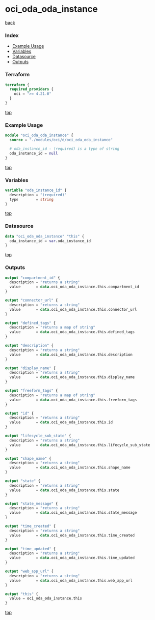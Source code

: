 # oci_oda_oda_instance

[back](../oci.md)

### Index

- [Example Usage](#example-usage)
- [Variables](#variables)
- [Datasource](#datasource)
- [Outputs](#outputs)

### Terraform

```terraform
terraform {
  required_providers {
    oci = ">= 4.21.0"
  }
}
```

[top](#index)

### Example Usage

```terraform
module "oci_oda_oda_instance" {
  source = "./modules/oci/d/oci_oda_oda_instance"

  # oda_instance_id - (required) is a type of string
  oda_instance_id = null
}
```

[top](#index)

### Variables

```terraform
variable "oda_instance_id" {
  description = "(required)"
  type        = string
}
```

[top](#index)

### Datasource

```terraform
data "oci_oda_oda_instance" "this" {
  oda_instance_id = var.oda_instance_id
}
```

[top](#index)

### Outputs

```terraform
output "compartment_id" {
  description = "returns a string"
  value       = data.oci_oda_oda_instance.this.compartment_id
}

output "connector_url" {
  description = "returns a string"
  value       = data.oci_oda_oda_instance.this.connector_url
}

output "defined_tags" {
  description = "returns a map of string"
  value       = data.oci_oda_oda_instance.this.defined_tags
}

output "description" {
  description = "returns a string"
  value       = data.oci_oda_oda_instance.this.description
}

output "display_name" {
  description = "returns a string"
  value       = data.oci_oda_oda_instance.this.display_name
}

output "freeform_tags" {
  description = "returns a map of string"
  value       = data.oci_oda_oda_instance.this.freeform_tags
}

output "id" {
  description = "returns a string"
  value       = data.oci_oda_oda_instance.this.id
}

output "lifecycle_sub_state" {
  description = "returns a string"
  value       = data.oci_oda_oda_instance.this.lifecycle_sub_state
}

output "shape_name" {
  description = "returns a string"
  value       = data.oci_oda_oda_instance.this.shape_name
}

output "state" {
  description = "returns a string"
  value       = data.oci_oda_oda_instance.this.state
}

output "state_message" {
  description = "returns a string"
  value       = data.oci_oda_oda_instance.this.state_message
}

output "time_created" {
  description = "returns a string"
  value       = data.oci_oda_oda_instance.this.time_created
}

output "time_updated" {
  description = "returns a string"
  value       = data.oci_oda_oda_instance.this.time_updated
}

output "web_app_url" {
  description = "returns a string"
  value       = data.oci_oda_oda_instance.this.web_app_url
}

output "this" {
  value = oci_oda_oda_instance.this
}
```

[top](#index)